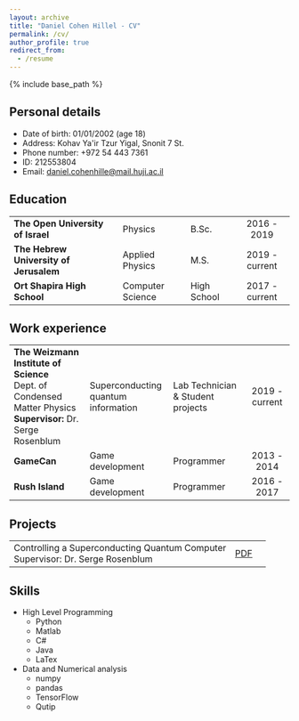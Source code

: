 ```yaml
---
layout: archive
title: "Daniel Cohen Hillel - CV"
permalink: /cv/
author_profile: true
redirect_from:
  - /resume
---
```


{% include base_path %}

<!-- # Daniel Cohen Hillel - CV -->

## Personal details

* Date of birth: 01/01/2002 (age 18)
* Address: Kohav Ya'ir Tzur Yigal, Snonit 7 St.
* Phone number: +972 54 443 7361
* ID: 212553804
* Email: daniel.cohenhille@mail.huji.ac.il

## Education

|                                        |                  |             |                |
| :--------------------------------------| :--------------- | :---------- | :------------: |
| **The Open University of Israel**      | Physics          | B.Sc.       | 2016 - 2019    |
| **The Hebrew University of Jerusalem** | Applied Physics  | M.S.        | 2019 - current |
| **Ort Shapira High School**            | Computer Science | High School | 2017 - current |

<!-- * B.Sc. in Physics, The Open University of Israel, 2016 - 2019
* M.S. in Applied Physics, The Hebrew University, 2019 - current
* High school student in Ort Shapira high school studying physics and computer science, 2017 - current -->

## Work experience

|                                    |                  |             |                |
| :-----------------------------------|------------------|-------------| :--------------: |
| **The Weizmann Institute of Science** <br> Dept. of Condensed Matter Physics <br> **Supervisor:** Dr. Serge Rosenblum| Superconducting <br> quantum information | Lab Technician & Student projects | 2019 - current   |
| **GameCan** | Game development  | Programmer | 2013 - 2014 |
| **Rush Island** | Game development | Programmer | 2016 - 2017 |

<!-- * The Weizmann Institute: Student by hours, July 2019 - current
  * Worked in the lab of Dr. Seרge Rosenblum on quantum computing for a project on quantum optimal control

* GameCan: Programmer on the game Overstep, 2013 - 2014
* Rush Island: Worked on the game Rush Island as a programmer and UI desinger, 2016 - 2017 -->

## Projects

|                                        |                        |                |
| :--------------------------------------| :------------------- | :------------: |
| Controlling a Superconducting Quantum Computer <br> Supervisor: Dr. Serge Rosenblum  | [PDF](https://github.com/DanielCohenHillel/Controlling-a-Superconducting-Quantum-Computer/raw/master/Writing/Controlling_a_Superconducting_Quantum_Computer.pdf)    |


## Skills

* High Level Programming
  * Python
  * Matlab
  * C#
  * Java
  * LaTex
* Data and Numerical analysis
  * numpy
  * pandas
  * TensorFlow
  * Qutip
